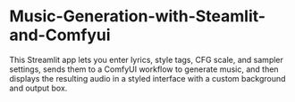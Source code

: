 # Music-Generation-with-Steamlit-and-Comfyui
This Streamlit app lets you enter lyrics, style tags, CFG scale, and sampler settings, sends them to a ComfyUI workflow to generate music, and then displays the resulting audio in a styled interface with a custom background and output box.
